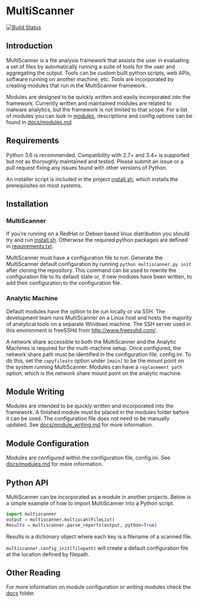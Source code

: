 MultiScanner
============
[![Build Status](https://travis-ci.org/mitre/multiscanner.svg)](https://travis-ci.org/mitre/multiscanner)

Introduction
------------
MultiScanner is a file analysis framework that assists the user in evaluating a set
of files by automatically running a suite of tools for the user and aggregating the output.
Tools can be custom built python scripts, web APIs, software running on another machine, etc.
Tools are incorporated by creating modules that run in the MultiScanner framework.

Modules are designed to be quickly written and easily incorporated into the framework.
Currently written and maintained modules are related to malware analytics, but the framework is not limited to that
scope. For a list of modules you can look in [modules](modules), descriptions and config
options can be found in [docs/modules.md](docs/modules.md)

Requirements
------------
Python 3.6 is recommended. Compatibility with 2.7+ and
3.4+ is supported but not as thoroughly maintained and tested. Please submit an issue
or a pull request fixing any issues found with other versions of Python.


An installer script is included in the project [install.sh](<install.sh>), which
installs the prerequisites on most systems.

Installation
------------
### MultiScanner ###
If you're running on a RedHat or Debian based linux distribution you should try and run
[install.sh](<install.sh>). Otherwise the required python packages are defined in
[requirements.txt](<requirements.txt>).

MultiScanner must have a configuration file to run. Generate the MultiScanner default
configuration by running `python multiscanner.py init` after cloning the repository.
This command can be used to rewrite the configuration file to its default state or,
if new modules have been written, to add their configuration to the configuration
file.

### Analytic Machine ###
Default modules have the option to be run locally or via SSH. The development team
runs MultiScanner on a Linux host and hosts the majority of analytical tools on
a separate Windows machine. The SSH server used in this environment is freeSSHd
from <http://www.freesshd.com/>. 

A network share accessible to both the MultiScanner and the Analytic Machines is
required for the multi-machine setup. Once configured, the network share path must
be identified in the configuration file, config.ini. To do this, set the `copyfilesto`
option under `[main]` to be the mount point on the system running MultiScanner.
Modules can have a `replacement path` option, which is the network share mount point
on the analytic machine.

Module Writing
--------------
Modules are intended to be quickly written and incorporated into the framework.
A finished module must be placed in the modules folder before it can be used. The
configuration file does not need to be manually updated. See [docs/module\_writing.md](<docs/module_writing.md>)
for more information.

Module Configuration
--------------------
Modules are configured within the configuration file, config.ini. See
[docs/modules.md](<docs/modules.md>) for more information.

Python API
----------
MultiScanner can be incorporated as a module in another projects. Below is a simple
example of how to import MultiScanner into a Python script.

``` python
import multiscanner
output = multiscanner.multiscan(FileList)
Results = multiscanner.parse_reports(output, python=True)
```

Results is a dictionary object where each key is a filename of a scanned file.

`multiscanner.config_init(filepath)` will create a default configuration file at
the location defined by filepath.

Other Reading
-------------
For more information on module configuration or writing modules check the
[docs](<docs>) folder.

